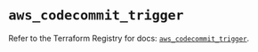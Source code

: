 # `aws_codecommit_trigger`

Refer to the Terraform Registry for docs: [`aws_codecommit_trigger`](https://registry.terraform.io/providers/hashicorp/aws/5.97.0/docs/resources/codecommit_trigger).
